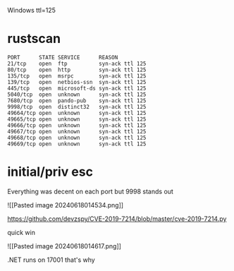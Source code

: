 Windows ttl=125

# rustscan

```
PORT      STATE SERVICE      REASON
21/tcp    open  ftp          syn-ack ttl 125
80/tcp    open  http         syn-ack ttl 125
135/tcp   open  msrpc        syn-ack ttl 125
139/tcp   open  netbios-ssn  syn-ack ttl 125
445/tcp   open  microsoft-ds syn-ack ttl 125
5040/tcp  open  unknown      syn-ack ttl 125
7680/tcp  open  pando-pub    syn-ack ttl 125
9998/tcp  open  distinct32   syn-ack ttl 125
49664/tcp open  unknown      syn-ack ttl 125
49665/tcp open  unknown      syn-ack ttl 125
49666/tcp open  unknown      syn-ack ttl 125
49667/tcp open  unknown      syn-ack ttl 125
49668/tcp open  unknown      syn-ack ttl 125
49669/tcp open  unknown      syn-ack ttl 125
```

# initial/priv esc

Everything was decent on each port but 9998 stands out

![[Pasted image 20240618014534.png]]

https://github.com/devzspy/CVE-2019-7214/blob/master/cve-2019-7214.py

quick win

![[Pasted image 20240618014617.png]]

.NET runs on 17001 that's why